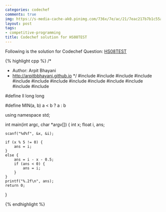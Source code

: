 ```yaml
---
categories: codechef
comments: true
img: https://s-media-cache-ak0.pinimg.com/736x/7e/ac/21/7eac217b7b1c55ab7fd56758e4e181be.jpg
layout: post
tags:
- competitive-programming
title: Codechef solution for HS08TEST
---
```


Following is the solution for Codechef Question: [HS08TEST](https://www.codechef.com/problems/HS08TEST)

{% highlight cpp %}
/*
 *  Author: Arpit Bhayani
 *  http://arpitbbhayani.github.io
 */
#include <cmath>
#include <cstdio>
#include <cstdlib>
#include <climits>
#include <deque>
#include <iostream>
#include <list>
#include <limits>
#include <map>
#include <queue>
#include <set>
#include <stack>
#include <vector>

#define ll long long

#define MIN(a, b) a < b ? a : b

using namespace std;

int main(int argc, char *argv[]) {
    int x;
    float i, ans;

    scanf("%d%f", &x, &i);

    if (x % 5 != 0) {
        ans = i;
    }
    else {
        ans = i - x - 0.5;
        if (ans < 0) {
            ans = i;
        }
    }
    printf("%.2f\n", ans);
    return 0;
}

{% endhighlight %}
